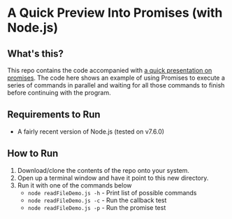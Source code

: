 # A Quick Preview Into Promises (with Node.js)

## What's this?
This repo contains the code accompanied with [a quick presentation on promises](https://docs.google.com/presentation/d/13pgTDdmrjpiiyj2ezBPxHPHvWR3_CKNpIFHie_jgpa8/edit). The code here shows an example of using Promises to execute a series of commands in parallel and waiting for all those commands to finish before continuing with the program.

## Requirements to Run
* A fairly recent version of Node.js (tested on v7.6.0)

## How to Run
1. Download/clone the contents of the repo onto your system.
2. Open up a terminal window and have it point to this new directory.
3. Run it with one of the commands below
    * `node readFileDemo.js -h` - Print list of possible commands
    * `node readFileDemo.js -c` - Run the callback test
    * `node readFileDemo.js -p` - Run the promise test